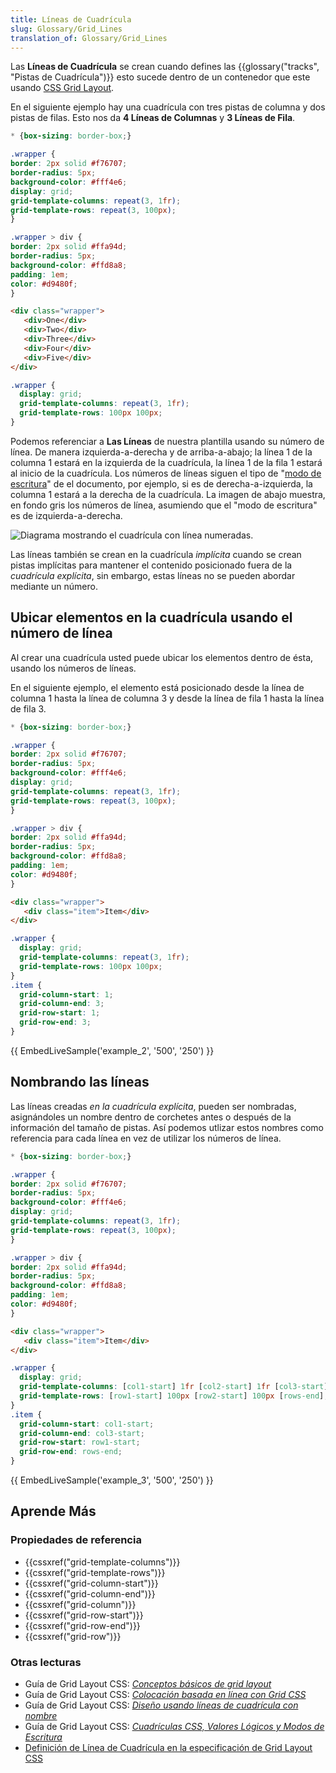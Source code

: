 ```yaml
---
title: Líneas de Cuadrícula
slug: Glossary/Grid_Lines
translation_of: Glossary/Grid_Lines
---
```


Las **Líneas de Cuadrícula** se crean cuando defines las {{glossary("tracks", "Pistas de Cuadrícula")}} esto sucede dentro de un contenedor que este usando [CSS Grid Layout](/es/docs/Web/CSS/CSS_Grid_Layout).

En el siguiente ejemplo hay una cuadrícula con tres pistas de columna y dos pistas de filas. Esto nos da **4 Líneas de Columnas** y **3 Líneas de Fila**.

```css hidden
* {box-sizing: border-box;}

.wrapper {
border: 2px solid #f76707;
border-radius: 5px;
background-color: #fff4e6;
display: grid;
grid-template-columns: repeat(3, 1fr);
grid-template-rows: repeat(3, 100px);
}

.wrapper > div {
border: 2px solid #ffa94d;
border-radius: 5px;
background-color: #ffd8a8;
padding: 1em;
color: #d9480f;
}
```

```html
<div class="wrapper">
   <div>One</div>
   <div>Two</div>
   <div>Three</div>
   <div>Four</div>
   <div>Five</div>
</div>
```

```css
.wrapper {
  display: grid;
  grid-template-columns: repeat(3, 1fr);
  grid-template-rows: 100px 100px;
}
```

Podemos referenciar a **Las Líneas** de nuestra plantilla usando su número de línea. De manera izquierda-a-derecha y de arriba-a-abajo; la línea 1 de la columna 1 estará en la izquierda de la cuadrícula, la línea 1 de la fila 1 estará al inicio de la cuadrícula. Los números de líneas siguen el tipo de "[modo de escritura](/es/docs/Web/CSS/CSS_Writing_Modes)" de el documento, por ejemplo, si es de derecha-a-izquierda, la columna 1 estará a la derecha de la cuadrícula. La imagen de abajo muestra, en fondo gris los números de línea, asumiendo que el "modo de escritura" es de izquierda-a-derecha.

![Diagrama mostrando el cuadrícula con línea numeradas.](https://mdn.mozillademos.org/files/14763/1_diagram_numbered_grid_lines.png)

Las líneas también se crean en la cuadrícula _implícita_ cuando se crean pistas implícitas para mantener el contenido posicionado fuera de la _cuadrícula explícita_, sin embargo, estas líneas no se pueden abordar mediante un número.

## Ubicar elementos en la cuadrícula usando el número de línea

Al crear una cuadrícula usted puede ubicar los elementos dentro de ésta, usando los números de líneas.

En el siguiente ejemplo, el elemento está posicionado desde la línea de columna 1 hasta la línea de columna 3 y desde la línea de fila 1 hasta la línea de fila 3.

```css hidden
* {box-sizing: border-box;}

.wrapper {
border: 2px solid #f76707;
border-radius: 5px;
background-color: #fff4e6;
display: grid;
grid-template-columns: repeat(3, 1fr);
grid-template-rows: repeat(3, 100px);
}

.wrapper > div {
border: 2px solid #ffa94d;
border-radius: 5px;
background-color: #ffd8a8;
padding: 1em;
color: #d9480f;
}
```

```html
<div class="wrapper">
   <div class="item">Item</div>
</div>
```

```css
.wrapper {
  display: grid;
  grid-template-columns: repeat(3, 1fr);
  grid-template-rows: 100px 100px;
}
.item {
  grid-column-start: 1;
  grid-column-end: 3;
  grid-row-start: 1;
  grid-row-end: 3;
}
```

{{ EmbedLiveSample('example_2', '500', '250') }}

## Nombrando las líneas

Las líneas creadas _en la cuadrícula explícita_, pueden ser nombradas, asignándoles un nombre dentro de corchetes antes o después de la información del tamaño de pistas. Así podemos utlizar estos nombres como referencia para cada línea en vez de utilizar los números de línea.

```css hidden
* {box-sizing: border-box;}

.wrapper {
border: 2px solid #f76707;
border-radius: 5px;
background-color: #fff4e6;
display: grid;
grid-template-columns: repeat(3, 1fr);
grid-template-rows: repeat(3, 100px);
}

.wrapper > div {
border: 2px solid #ffa94d;
border-radius: 5px;
background-color: #ffd8a8;
padding: 1em;
color: #d9480f;
}
```

```html
<div class="wrapper">
   <div class="item">Item</div>
</div>
```

```css
.wrapper {
  display: grid;
  grid-template-columns: [col1-start] 1fr [col2-start] 1fr [col3-start] 1fr [cols-end];
  grid-template-rows: [row1-start] 100px [row2-start] 100px [rows-end];
}
.item {
  grid-column-start: col1-start;
  grid-column-end: col3-start;
  grid-row-start: row1-start;
  grid-row-end: rows-end;
}
```

{{ EmbedLiveSample('example_3', '500', '250') }}

## Aprende Más

### Propiedades de referencia

- {{cssxref("grid-template-columns")}}
- {{cssxref("grid-template-rows")}}
- {{cssxref("grid-column-start")}}
- {{cssxref("grid-column-end")}}
- {{cssxref("grid-column")}}
- {{cssxref("grid-row-start")}}
- {{cssxref("grid-row-end")}}
- {{cssxref("grid-row")}}

### Otras lecturas

- Guía de Grid Layout CSS: _[Conceptos básicos de grid layout](/es/docs/Web/CSS/CSS_Grid_Layout/Basic_Concepts_of_Grid_Layout)_
- Guía de Grid Layout CSS: _[Colocación basada en línea con Grid CSS](/es/docs/Web/CSS/CSS_Grid_Layout/Line-based_Placement_with_CSS_Grid)_
- Guía de Grid Layout CSS: _[Diseño usando líneas de cuadrícula con nombre](/es/docs/Web/CSS/CSS_Grid_Layout/Layout_using_Named_Grid_Lines)_
- Guía de Grid Layout CSS: _[Cuadrículas CSS, Valores Lógicos y Modos de Escritura](/es/docs/Web/CSS/CSS_Grid_Layout/CSS_Grid,_Logical_Values_and_Writing_Modes)_
- [Definición de Línea de Cuadrícula en la especificación de Grid Layout CSS](https://drafts.csswg.org/css-grid/#grid-line-concept)
